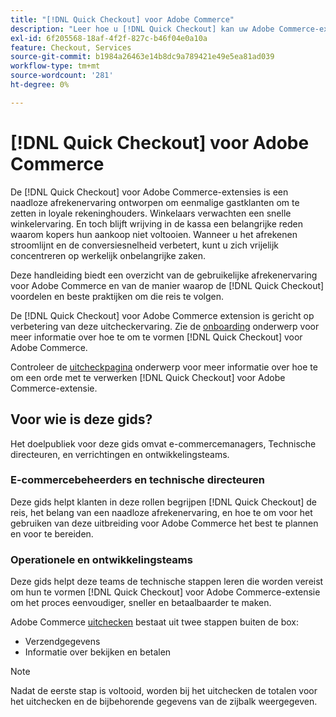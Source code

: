```yaml
---
title: "[!DNL Quick Checkout] voor Adobe Commerce"
description: "Leer hoe u [!DNL Quick Checkout] kan uw Adobe Commerce-exemplaar ten goede komen en de extensie met succes aan boord installeren en instellen."
exl-id: 6f205568-18af-4f2f-827c-b46f04e0a10a
feature: Checkout, Services
source-git-commit: b1984a26463e14b8dc9a789421e49e5ea81ad039
workflow-type: tm+mt
source-wordcount: '281'
ht-degree: 0%

---
```


# [!DNL Quick Checkout] voor Adobe Commerce

De [!DNL Quick Checkout] voor Adobe Commerce-extensies is een naadloze afrekenervaring ontworpen om eenmalige gastklanten om te zetten in loyale rekeninghouders. Winkelaars verwachten een snelle winkelervaring. En toch blijft wrijving in de kassa een belangrijke reden waarom kopers hun aankoop niet voltooien. Wanneer u het afrekenen stroomlijnt en de conversiesnelheid verbetert, kunt u zich vrijelijk concentreren op werkelijk onbelangrijke zaken.

Deze handleiding biedt een overzicht van de gebruikelijke afrekenervaring voor Adobe Commerce en van de manier waarop de [!DNL Quick Checkout] voordelen en beste praktijken om die reis te volgen.

De [!DNL Quick Checkout] voor Adobe Commerce extension is gericht op verbetering van deze uitcheckervaring. Zie de [onboarding](../quick-checkout/onboarding.md) onderwerp voor meer informatie over hoe te om te vormen [!DNL Quick Checkout] voor Adobe Commerce.

Controleer de [uitcheckpagina](../quick-checkout/checkout-page.md) onderwerp voor meer informatie over hoe te om een orde met te verwerken [!DNL Quick Checkout] voor Adobe Commerce-extensie.

## Voor wie is deze gids?

Het doelpubliek voor deze gids omvat e-commercemanagers, Technische directeuren, en verrichtingen en ontwikkelingsteams.

### E-commercebeheerders en technische directeuren

Deze gids helpt klanten in deze rollen begrijpen [!DNL Quick Checkout] de reis, het belang van een naadloze afrekenervaring, en hoe te om voor het gebruiken van deze uitbreiding voor Adobe Commerce het best te plannen en voor te bereiden.

### Operationele en ontwikkelingsteams

Deze gids helpt deze teams de technische stappen leren die worden vereist om hun te vormen [!DNL Quick Checkout] voor Adobe Commerce-extensie om het proces eenvoudiger, sneller en betaalbaarder te maken.

Adobe Commerce [uitchecken](https://glossary.magento.com/checkout) bestaat uit twee stappen buiten de box:

- Verzendgegevens
- Informatie over bekijken en betalen

>[!NOTE]
>
> Nadat de eerste stap is voltooid, worden bij het uitchecken de totalen voor het uitchecken en de bijbehorende gegevens van de zijbalk weergegeven.
